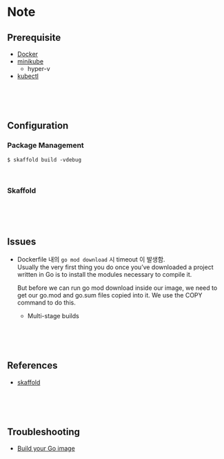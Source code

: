 # Note  

## Prerequisite  
* [Docker](https://www.docker.com/)  
* [minikube](https://minikube.sigs.k8s.io/docs/)  
    + hyper-v
* [kubectl](https://kubernetes.io/docs/tasks/tools/)   

<br/><br/><br/>

## Configuration  
### Package Management  

```shell
$ skaffold build -vdebug  
```

<br/>

### Skaffold  

<br/><br/><br/>

## Issues  
* Dockerfile 내의 `go mod download` 시 timeout 이 발생함.  
    Usually the very first thing you do once you’ve downloaded a project written in Go is to install the modules necessary to compile it.

    But before we can run go mod download inside our image, we need to get our go.mod and go.sum files copied into it. We use the COPY command to do this.  
  * Multi-stage builds

<br/><br/><br/>

## References  
* [skaffold](https://skaffold.dev/)  

<br/><br/><br/>

## Troubleshooting  
* [Build your Go image](https://docs.docker.com/language/golang/build-images/)  
